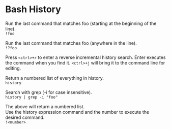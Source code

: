 # Bash History
  
Run the last command that matches foo (starting at the beginning of the line).  
`!foo`  
  
Run the last command that matches foo (anywhere in the line).  
`!?foo`
  
Press `<ctrl>+r` to enter a reverse incremental history search. Enter executes the command when you find it. `<ctrl>+j` will bring it to the command line for editing.
  
Return a numbered list of everything in history.  
`history`  
  
Search with grep (-i for case insensitive).  
`history | grep -i "foo"`  
  
The above will return a numbered list.  
Use the history expression command and the number to execute the desired command.  
`!<number>`  
